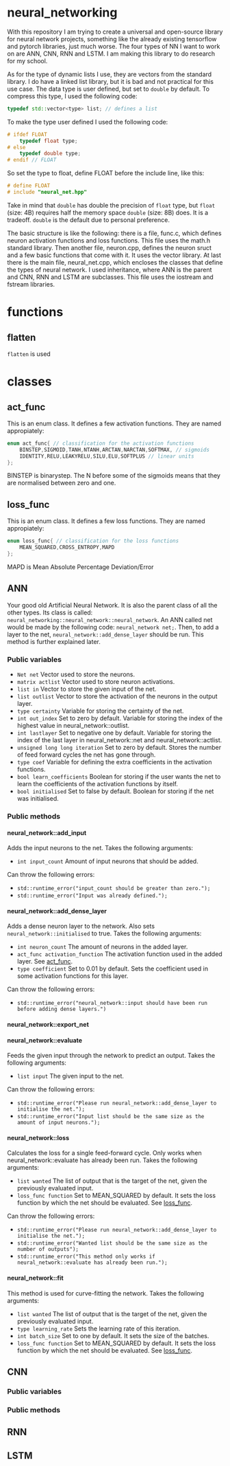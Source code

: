 # neural_networking
With this repository I am trying to create a universal and open-source library for neural network projects, something like the already existing tensorflow and pytorch libraries, just much worse. The four types of NN I want to work on are ANN, CNN, RNN and LSTM. I am making this library to do research for my school.

As for the type of dynamic lists I use, they are vectors from the standard library. I do have a linked list library, but it is bad and not practical for this use case. The data type is user defined, but set to `double` by default. To compress this type, I used the following code:
```C++
typedef std::vector<type> list; // defines a list
```

To make the type user defined I used the following code:
```C++
# ifdef FLOAT
    typedef float type;
# else
    typedef double type;
# endif // FLOAT
```
So set the type to float, define FLOAT before the include line, like this:
```C++
# define FLOAT
# include "neural_net.hpp"
```
Take in mind that `double` has double the precision of `float` type, but `float` (size: 4B) requires half the memory space `double` (size: 8B) does. It is a tradeoff. `double` is the default due to personal preference.

The basic structure is like the following: there is a file, func.c, which defines neuron activation functions and loss functions. This file uses the math.h standard library. Then another file, neuron.cpp, defines the neuron sruct and a few basic functions that come with it. It uses the vector library. At last there is the main file, neural_net.cpp, which encloses the classes that define the types of neural network. I used inheritance, where ANN is the parent and CNN, RNN and LSTM are subclasses. This file uses the iostream and fstream libraries. 

# functions

## flatten
`flatten` is used


# classes

## act_func
This is an enum class. It defines a few activation functions. They are named appropiately:
```C++
enum act_func{ // classification for the activation functions
    BINSTEP,SIGMOID,TANH,NTANH,ARCTAN,NARCTAN,SOFTMAX, // sigmoids
    IDENTITY,RELU,LEAKYRELU,SILU,ELU,SOFTPLUS // linear units
};
```
BINSTEP is binarystep.
The N before some of the sigmoids means that they are normalised between zero and one.

## loss_func
This is an enum class. It defines a few loss functions. They are named appropiately:
```C++
enum loss_func{ // classification for the loss functions
    MEAN_SQUARED,CROSS_ENTROPY,MAPD
};
```
MAPD is Mean Absolute Percentage Deviation/Error

## ANN
Your good old Artificial Neural Network. It is also the parent class of all the other types. Its class is called: `neural_networking::neural_network::neural_network`. An ANN called net would be made by the following code: `neural_network net;`. Then, to add a layer to the net, `neural_network::add_dense_layer` should be run. This method is further explained later.
### Public variables
* `Net net` Vector used to store the neurons.
* `matrix actlist` Vector used to store neuron activations.
* `list in` Vector to store the given input of the net.
* `list outlist` Vector to store the activation of the neurons in the output layer.
* `type certainty` Variable for storing the certainty of the net.
* `int out_index` Set to zero by default. Variable for storing the index of the highest value in neural_network::outlist.
* `int lastlayer` Set to negative one by default. Variable for storing the index of the last layer in neural_network::net and neural_network::actlist.
* `unsigned long long iteration` Set to zero by default. Stores the number of feed forward cycles the net has gone through.
* `type coef` Variable for defining the extra coefficients in the activation functions.
* `bool learn_coefficients` Boolean for storing if the user wants the net to learn the coefficients of the activation functions by itself.
* `bool initialised` Set to false by default. Boolean for storing if the net was initialised.

### Public methods
#### neural_network::add_input
Adds the input neurons to the net.
Takes the following arguments:
* `int input_count` Amount of input neurons that should be added.

Can throw the following errors:
* `std::runtime_error("input_count should be greater than zero.");`
* `std::runtime_error("Input was already defined.");`

#### neural_network::add_dense_layer
Adds a dense neuron layer to the network. Also sets `neural_network::initialised` to true.
Takes the following arguments:
* `int neuron_count` The amount of neurons in the added layer.
* `act_func activation_function` The activation function used in the added layer. See [act_func](#act_func).
* `type coefficient` Set to 0.01 by default. Sets the coefficient used in some activation functions for this layer.

Can throw the following errors:
* `std::runtime_error("neural_network::input should have been run before adding dense layers.")`

#### neural_network::export_net


#### neural_network::evaluate
Feeds the given input through the network to predict an output.
Takes the following arguments:
* `list input` The given input to the net.

Can throw the following errors:
* `std::runtime_error("Please run neural_network::add_dense_layer to initialise the net.");`
* `std::runtime_error("Input list should be the same size as the amount of input neurons.");`

#### neural_network::loss
Calculates the loss for a single feed-forward cycle. Only works when neural_network::evaluate has already been run.
Takes the following arguments:
* `list wanted` The list of output that is the target of the net, given the previously evaluated input.
* `loss_func function` Set to MEAN_SQUARED by default. It sets the loss function by which the net should be evaluated. See [loss_func](#loss_func).

Can throw the following errors:
* `std::runtime_error("Please run neural_network::add_dense_layer to initialise the net.");`
* `std::runtime_error("Wanted list should be the same size as the number of outputs");`
* `std::runtime_error("This method only works if neural_network::evaluate has already been run.");`

#### neural_network::fit
This method is used for curve-fitting the network.
Takes the following arguments:
* `list wanted` The list of output that is the target of the net, given the previously evaluated input.
* `type learning_rate` Sets the learning rate of this iteration.
* `int batch_size` Set to one by default. It sets the size of the batches.
* `loss_func function` Set to MEAN_SQUARED by default. It sets the loss function by which the net should be evaluated. See [loss_func](#loss_func).

## CNN
### Public variables
### Public methods


## RNN

## LSTM